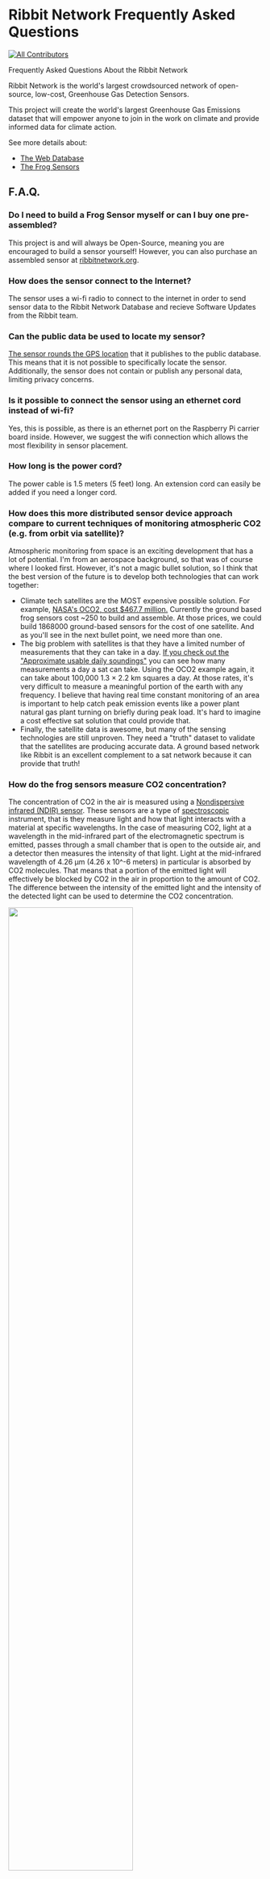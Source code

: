 # Ribbit Network Frequently Asked Questions
<!-- ALL-CONTRIBUTORS-BADGE:START - Do not remove or modify this section -->
[![All Contributors](https://img.shields.io/badge/all_contributors-2-orange.svg?style=flat-square)](#contributors-)
<!-- ALL-CONTRIBUTORS-BADGE:END -->
Frequently Asked Questions About the Ribbit Network

Ribbit Network is the world's largest crowdsourced network of open-source, low-cost, Greenhouse Gas Detection Sensors.

This project will create the world's largest Greenhouse Gas Emissions dataset that will empower anyone to join in the work on climate and provide informed data for climate action.

See more details about:
* [The Web Database](https://github.com/Ribbit-Network/ribbit-network-dashboard/blob/main/README.md)
* [The Frog Sensors](https://github.com/Ribbit-Network/ribbit-network-frog-sensor)

## F.A.Q.

### Do I need to build a Frog Sensor myself or can I buy one pre-assembled?
This project is and will always be Open-Source, meaning you are encouraged to build a sensor yourself! However, you can also purchase an assembled sensor at [ribbitnetwork.org](https://ribbitnetwork.org/).

### How does the sensor connect to the Internet?
The sensor uses a wi-fi radio to connect to the internet in order to send sensor data to the Ribbit Network Database and recieve Software Updates from the Ribbit team.

### Can the public data be used to locate my sensor?
[The sensor rounds the GPS location](https://github.com/Ribbit-Network/ribbit-network-frog-sensor/issues/41) that it publishes to the public database. This means that it is not possible to specifically locate the sensor. Additionally, the sensor does not contain or publish any personal data, limiting privacy concerns.

### Is it possible to connect the sensor using an ethernet cord instead of wi-fi?
Yes, this is possible, as there is an ethernet port on the Raspberry Pi carrier board inside. However, we suggest the wifi connection which allows the most flexibility in sensor placement.

### How long is the power cord?
The power cable is 1.5 meters (5 feet) long. An extension cord can easily be added if you need a longer cord.

### How does this more distributed sensor device approach compare to current techniques of monitoring atmospheric CO2 (e.g. from orbit via satellite)?

Atmospheric monitoring from space is an exciting development that has a lot of potential. I'm from an aerospace background, so that was of course where I looked first. However, it's not a magic bullet solution, so I think that the best version of the future is to develop both technologies that can work together:
* Climate tech satellites are the MOST expensive possible solution. For example, [NASA's OCO2, cost $467.7 million.](https://www.jpl.nasa.gov/news/press_kits/oco2-launch-press-kit.pdf) Currently the ground based frog sensors cost ~250 to build and assemble. At those prices, we could build 1868000 ground-based sensors for the cost of one satellite. And as you'll see in the next bullet point, we need more than one.
* The big problem with satellites is that they have a limited number of measurements that they can take in a day. [If you check out the "Approximate usable
daily soundings"](https://en.wikipedia.org/wiki/Space-based_measurements_of_carbon_dioxide#List_of_instruments) you can see how many measurements a day a sat can take. Using the OCO2 example again, it can take about 100,000 1.3 × 2.2 km squares a day. At those rates, it's very difficult to measure a meaningful portion of the earth with any frequency. I believe that having real time constant monitoring of an area is important to help catch peak emission events like a power plant natural gas plant turning on briefly during peak load. It's hard to imagine a cost effective sat solution that could provide that.
* Finally, the satellite data is awesome, but many of the sensing technologies are still unproven. They need a "truth" dataset to validate that the satellites are producing accurate data. A ground based network like Ribbit is an excellent complement to a sat network because it can provide that truth! 

### How do the frog sensors measure CO2 concentration?

The concentration of CO2 in the air is measured using a [Nondispersive infrared (NDIR) sensor](https://en.wikipedia.org/wiki/Nondispersive_infrared_sensor). 
These sensors are a type of [spectroscopic](https://en.wikipedia.org/wiki/Spectroscopy) instrument, that is they measure light and how that light interacts with a material at specific wavelengths. 
In the case of measuring CO2, light at a wavelength in the mid-infrared part of the electromagnetic spectrum is emitted, passes through a small chamber that is open to the outside air, and a detector then measures the intensity of that light.
Light at the mid-infrared wavelength of 4.26 μm (4.26 x 10^-6 meters) in particular is absorbed by CO2 molecules.
That means that a portion of the emitted light will effectively be blocked by CO2 in the air in proportion to the amount of CO2. 
The difference between the intensity of the emitted light and the intensity of the detected light can be used to determine the CO2 concentration.

<a href="https://webbook.nist.gov/cgi/cbook.cgi?ID=C124389&Type=IR-SPEC&Index=1#IR-SPEC"><img src="co2_transmitance.jpg" width="70%"/></a> 

This plot from the National Institute of Standards and Technology shows the transmittance of light (y-axis) through CO2 across a range of wavelengths (x-axis). Note the narrow dip in transmittance down to nearly zero left of the 5 μm mark. This is the 4.26 μm [absorption band](https://en.wikipedia.org/wiki/Absorption_band) of CO2 that the NDIR sensors are looking for.

These measurements need to take into account air temperature and pressure, which is why the frog sensors also measure these properties. 
The [ideal gas law](https://en.wikipedia.org/wiki/Ideal_gas_law), in the form PV = nRT describes the relationship between the pressure (P),  volume (V), temperature (T), and amount of a gas substance (n) with the ideal gas constant (R).
We are interested in measuring the concentration of CO2 in ppm (parts per million) which is a ratio of the number of CO2 molecules to the total number of molecules in a sample volume of air.

The NDIR sensor however, is measuring through spectroscopy the amount of CO2 (n) in a particular volume (V).
Rearanging the ideal gas law equation we can get n/V = R(P/T), showing that concentration per volume (n/V) will be proportional to pressure (P) and inversely proportional to temperature (T).
This means that as air pressure increases more air molecules will be within the sample volume and we can expect the amount of CO2 detected in that volume to be greater even though the ratio of CO2 to total air molecules remains the same.
Conversely as temperature increases and air molecules move around faster fewer air molecules will be within the sample volume and we can expect the amount of CO2 detected in that volume to be smaller.
Read more details about how temperature and pressure affect NDIR CO2 measurements [here](https://www.bapihvac.com/wp-content/uploads/2011/04/Altitude_Temperature_and_CO2.pdf).

### What "should" the CO2 data look like?

If you have completed [assembling and setting up your frog sensor](https://github.com/Ribbit-Network/ribbit-network-frog-sensor/blob/main/assembly-instructions/0-start-here.md) or if you are looking at data on the [dashboard](https://ribbit-network.herokuapp.com/) you might be wondering what the CO2 data plotted over time "should" look like, or why it looks the way it does.

<img src="co2_example.jpg" width="70%"/>

#### Cycles and patterns:
Plants take up CO2 for use in photosynthesis during the day. Your CO2 sensor may pick up on this daily (also called diurnal) cycle! In areas with lots of vegetation, you may see CO2 concentrations rise during the nighttime when plants are not performing photosynthesis, but as the sun rises and plants "wake up" the CO2 levels may decrease. You can see evidence of this cycle in the plot above.

This plant-driven cycle also changes seasonally, with deciduous vegetation active in the summer lowering CO2 concentrations, and inactive in the winter allowing CO2 concentrations to rise. In fact, because most of Earth's forests are located in the Northern Hemisphere, this seasonal cycle can be seen in global estimates of atmospheric CO2. During the Northern Hemisphere summer global average CO2 is less than that in the Northern Hemisphere winter. Read more about the differences in CO2 patterns by latitude in [this article from the Scripps Institution of Oceanography](https://keelingcurve.ucsd.edu/2013/05/07/why-are-seasonal-co2-fluctuations-strongest-in-northern-latitudes/).

You may also see diurnal patterns caused by human activity. If your sensor is in an urban or suburban residential area you may see increases in CO2 concentration during peak hours of car traffic, such as from morning and afternoon commutes as people drive to and from workplaces. In the plot above, there are some rises in CO2 concentration (not the narrowest spikes though) around 8 am and 5 pm on the 17th that may be caused by car traffic.

For more examples, see [this research paper (Imasu & Tanabe, 2018)](http://dx.doi.org/10.3390/atmos9100367) which used NDIR CO2 sensors at different locations around Tokyo, Japan to look at CO2 concentration patterns.

#### Noisy data or spikes

You may see "noisy" data where the CO2 measurements bounces up and down minute to minute creating jagged lines on the plots (such as in the plot above). This is to be expected somewhat, and can likely be attributed to the accuracy of the NDIR sensors. These relatively low-cost sensors have a manufacturer stated accuracy of +/- 30 ppm. This means that even if the local CO2 concentration is not changing, the measurements may bounce around by this amount.

Do you see "spikes" in the CO2 concentration where it rises steeply much more than typical noise, then drops back down over the course of several minutes? This is likely not noise, but a true measurement of air with elevated CO2! Think about the placement of your sensor, is it near a road or parking lot where passing or idling cars can create a "cloud" of exhaust that blows by the sensor? These spikes are signatures of nearby CO2 sources before the gas has dispersed. The plot above has several big jumps in CO2 concentration in the morning and in the evening, likely due to the sensor being installed near a parking lot, it could be picking up on local emissions from cars coming and going from the parking lot.

### Is the current rise in atmospheric CO2 that is driving climate change caused by human activity (primarily burning fossil fuels)?

Yes. ([1](https://climate.nasa.gov/causes/),[2](https://www.climate.gov/news-features/climate-qa/are-humans-causing-or-contributing-global-warming),[3](https://ec.europa.eu/clima/change/causes_en),[4](https://keelingcurve.ucsd.edu/2018/09/19/is-the-current-rise-in-co2-definitely-caused-by-human-activities/),[5](https://www.climate.gov/news-features/climate-qa/which-emits-more-carbon-dioxide-volcanoes-or-human-activities),[6](https://www.edf.org/climate/9-ways-we-know-humans-triggered-climate-change),[7](https://skepticalscience.com/co2-increase-is-natural-not-human-caused.htm),[8](https://www.science.org.au/learning/general-audience/science-climate-change/3-are-human-activities-causing-climate-change),[9](https://www.metoffice.gov.uk/weather/climate-change/causes-of-climate-change),[10](https://royalsociety.org/topics-policy/projects/climate-change-evidence-causes/question-3/),[11](https://www.ucsusa.org/resources/are-humans-major-cause-global-warming))

### Is the Frog Sensor secure?
Yes! Frog sensors use an excellent and very secure software called Balena to manage and secure the computer in the Frog. You can read about the specific security features of [Balena here.](https://www.balena.io/docs/learn/welcome/security/)

### How does the Frog Sensor Communicate to the Internet?
The Frog sensor connects to a 2.4Ghz Wifi connection in order to connect to the internet.

## Contributors ✨

Thanks goes to these wonderful people ([emoji key](https://allcontributors.org/docs/en/emoji-key)):

<!-- ALL-CONTRIBUTORS-LIST:START - Do not remove or modify this section -->
<!-- prettier-ignore-start -->
<!-- markdownlint-disable -->
<table>
  <tr>
    <td align="center"><a href="https://spestana.github.io/"><img src="https://avatars.githubusercontent.com/u/650301?v=4?s=100" width="100px;" alt=""/><br /><sub><b>Steven Pestana</b></sub></a><br /><a href="#data-spestana" title="Data">🔣</a> <a href="https://github.com/Ribbit-Network/ribbit-network-faq/commits?author=spestana" title="Documentation">📖</a></td>
    <td align="center"><a href="http://keenanjohnson.com"><img src="https://avatars.githubusercontent.com/u/2559382?v=4?s=100" width="100px;" alt=""/><br /><sub><b>Keenan Johnson</b></sub></a><br /><a href="https://github.com/Ribbit-Network/ribbit-network-faq/commits?author=keenanjohnson" title="Documentation">📖</a></td>
  </tr>
</table>

<!-- markdownlint-restore -->
<!-- prettier-ignore-end -->

<!-- ALL-CONTRIBUTORS-LIST:END -->

This project follows the [all-contributors](https://github.com/all-contributors/all-contributors) specification. Contributions of any kind welcome!
